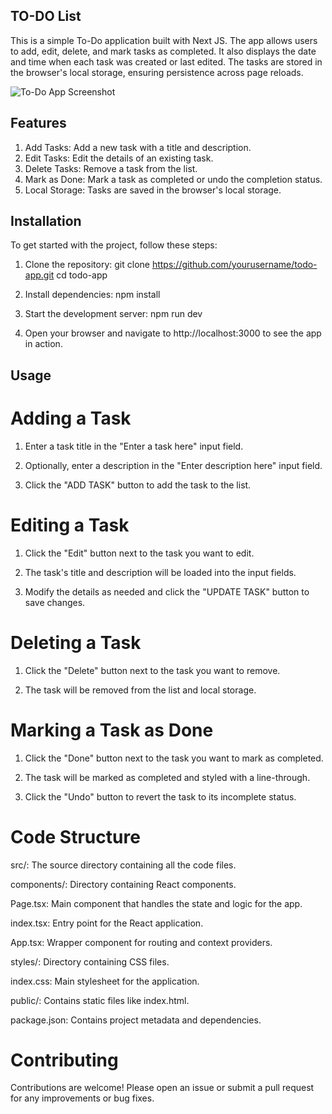 ## TO-DO List

This is a simple To-Do application built with Next JS. The app allows users to add, edit, delete, and mark tasks as completed. It also displays the date and time when each task was created or last edited. The tasks are stored in the browser's local storage, ensuring persistence across page reloads.

![To-Do App Screenshot](../../prog/todolist/public/Todo-list.png)

## Features
1. Add Tasks: Add a new task with a title and description.
2. Edit Tasks: Edit the details of an existing task.
3. Delete Tasks: Remove a task from the list.
4. Mark as Done: Mark a task as completed or undo the completion status.
5. Local Storage: Tasks are saved in the browser's local storage.

## Installation
To get started with the project, follow these steps:

1. Clone the repository:
git clone https://github.com/yourusername/todo-app.git
cd todo-app

2. Install dependencies: npm install

3. Start the development server: npm run dev

4. Open your browser and navigate to http://localhost:3000 to see the app in action.

## Usage

# Adding a Task
1. Enter a task title in the "Enter a task here" input field.

2. Optionally, enter a description in the "Enter description here" input field.

3. Click the "ADD TASK" button to add the task to the list.

# Editing a Task
1. Click the "Edit" button next to the task you want to edit.

2. The task's title and description will be loaded into the input fields.

3. Modify the details as needed and click the "UPDATE TASK" button to save changes.

# Deleting a Task
1. Click the "Delete" button next to the task you want to remove.

2. The task will be removed from the list and local storage.

# Marking a Task as Done
1. Click the "Done" button next to the task you want to mark as completed.

2. The task will be marked as completed and styled with a line-through.

3. Click the "Undo" button to revert the task to its incomplete status.

# Code Structure

src/: The source directory containing all the code files.

components/: Directory containing React components.

Page.tsx: Main component that handles the state and logic for the app.

index.tsx: Entry point for the React application.

App.tsx: Wrapper component for routing and context providers.

styles/: Directory containing CSS files.

index.css: Main stylesheet for the application.

public/: Contains static files like index.html.

package.json: Contains project metadata and dependencies.


# Contributing

Contributions are welcome! Please open an issue or submit a pull request for any improvements or bug fixes.